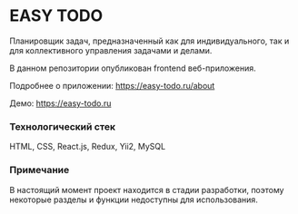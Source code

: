 # EASY TODO

Планировщик задач, предназначенный как для индивидуального, так и для коллективного управления задачами и делами.

В данном репозитории опубликован frontend веб-приложения.

Подробнее о приложении: https://easy-todo.ru/about 

Демо: https://easy-todo.ru

### Технологический стек

HTML, CSS, React.js, Redux, Yii2, MySQL

### Примечание

В настоящий момент проект находится в стадии разработки, поэтому некоторые разделы и функции недоступны для использования.
